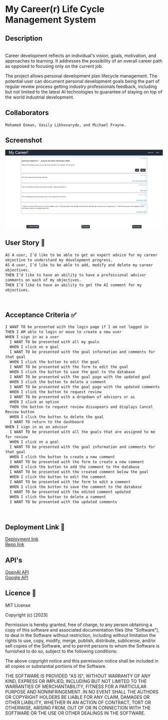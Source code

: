 # My Career(r) Life Cycle Management System 

## Description
<br>
Career development reflects an individual's vision, goals, motivation, and approaches to learning. It addresses the possibility of an overall career path as opposed to focusing only on the current job.

The project allows personal development plan lifecycle management. The potential user can document personal development goals being the part of regular review process getting industry professionals feedback, including but not limited to the latest AI technologies to guarantee of staying on top of the world industrial development.

## Collaborators
```
Mohamed Osman, Vasily Likhovarydo, and Michael Frayne. 
```

## Screenshot

<img src='./images/screenshot.png'><br>

## User Story 📘
```
AS A user, I’d like to be able to get an expert advice for my career objective to understand my development progress.
AS A user, I’d like to be able to add, modify and delete my career objectives. 
THEN I’d like to have an ability to have a professional advisor comments on each of my objectives.
THEN I’d like to have an ability to get the AI comment for my objectives.

```
<br>

## Acceptance Criteria ✅
```
I WANT TO be presented with the login page if I am not logged in
THEN I AM able to login or move to create a new user
WHEN I sign in as a user
  I WANT TO be presented with all my goals
  WHEN I click on a goal
  I WANT TO be presented with the goal information and comments for that goal
  WHEN I click the button to edit the goal
  I WANT TO be presented with the form to edit the goal
  WHEN I click the button to save the goal to the database
  I WANT TO be presented with the goal page with the updated goal
  WHEN I click the button to delete a comment
  I WANT TO be presented with the goal page with the updated comments
  WHEN I click the button to request review
  I WANT TO be presented with a dropdown of advisors or ai
  WHEN I click an option
  THEN the button to request review dissapears and displays Cancel Review button
  WHEN I click the button to delete the goal
  I WANT TO return to the dashboard
WHEN I sign in as an advisor
  I WANT TO be presented with all the goals that are assigned to me for review
  WHEN I click on a goal
  I WANT TO be presented with the goal information and comments for that goal
  WHEN I click the button to create a new comment
  I WANT TO be presented with the form to create a new comment
  WHEN I click the button to add the comment to the database
  I WANT TO be presented with the created comment below the goal
  WHEN I click the button to edit the comment
  I WANT TO be presented with the form to edit a comment
  WHEN I click the button to save the comment to the database
  I WANT TO be presented with the edited comment updated
  WHEN I click the button to delete a comment
  I WANT TO be presented with the updated comments
  ```
<br>

## Deployment Link 🔗
[Deployment link](https://my-career.herokuapp.com/)<br>
[Repo link](https://github.com/vasilyl1/team-project)<br>

## API's
[OpenAI API](https://openai.com/product#made-for-developers )<br>
[Google API](https://developers.google.com/custom-search/v1/introduction)<br>


## Licence 🔑

MIT License

Copyright (c) [2023]

Permission is hereby granted, free of charge, to any person obtaining a copy
of this software and associated documentation files (the "Software"), to deal
in the Software without restriction, including without limitation the rights
to use, copy, modify, merge, publish, distribute, sublicense, and/or sell
copies of the Software, and to permit persons to whom the Software is
furnished to do so, subject to the following conditions:

The above copyright notice and this permission notice shall be included in all
copies or substantial portions of the Software.

THE SOFTWARE IS PROVIDED "AS IS", WITHOUT WARRANTY OF ANY KIND, EXPRESS OR
IMPLIED, INCLUDING BUT NOT LIMITED TO THE WARRANTIES OF MERCHANTABILITY,
FITNESS FOR A PARTICULAR PURPOSE AND NONINFRINGEMENT. IN NO EVENT SHALL THE
AUTHORS OR COPYRIGHT HOLDERS BE LIABLE FOR ANY CLAIM, DAMAGES OR OTHER
LIABILITY, WHETHER IN AN ACTION OF CONTRACT, TORT OR OTHERWISE, ARISING FROM,
OUT OF OR IN CONNECTION WITH THE SOFTWARE OR THE USE OR OTHER DEALINGS IN THE
SOFTWARE.